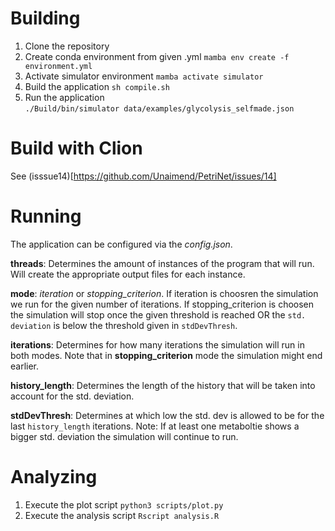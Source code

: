 # Building
1. Clone the repository
2. Create conda environment from given .yml
    `mamba env create -f environment.yml`
3. Activate simulator environment
    `mamba activate simulator`
4. Build the application
    `sh compile.sh`    
5. Run the application  
    `./Build/bin/simulator data/examples/glycolysis_selfmade.json `

# Build with Clion
See (isssue14)[https://github.com/Unaimend/PetriNet/issues/14]
# Running
The application can be configured via the *config.json*. 

**threads**: Determines the amount of instances of the program that will run.
Will create the appropriate output files for each instance.

**mode**: *iteration* or *stopping_criterion*. If iteration is choosren the simulation we run for the given number of iterations. If stopping_criterion is choosen the simulation will stop once the given threshold is reached OR the `std. deviation` is below the threshold given in `stdDevThresh`.

**iterations**: Determines for how many iterations the simulation will run in both modes. Note that in **stopping_criterion** mode the simulation might end earlier.

**history_length**: Determines the length of the history that will be taken into account for the std. deviation.

**stdDevThresh**: Determines at which low the std. dev is allowed to be for the last `history_length` iterations. Note: If at least one metaboltie shows a bigger std. deviation the simulation will continue to run.

# Analyzing
1. Execute the plot script 
    `python3 scripts/plot.py`
2. Execute the analysis script
    `Rscript analysis.R`



